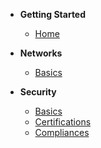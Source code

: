 - **Getting Started**
  - [Home](/)

- **Networks**
  - [Basics](Network/notes.md)

- **Security**
  - [Basics](Security/notes.md)
  - [Certifications](Security/Certifications/notes.md)
  - [Compliances](Security/Compliances/notes.md)


<!-- Compliances
- ISO 27001
- ISO 27017
- ISO 27018
- CSA STAR
- SOC 1, SOC 2, and SOC 3 -->